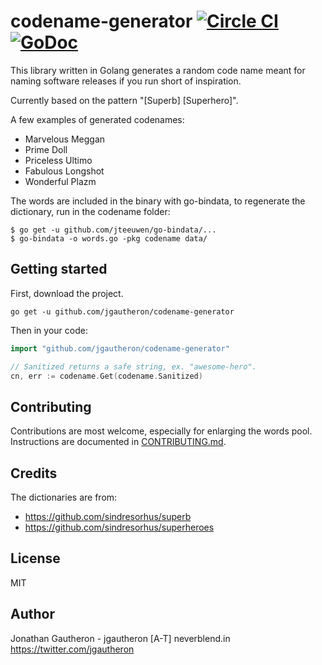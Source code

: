 # codename-generator [![Circle CI](https://circleci.com/gh/jgautheron/codename-generator.svg?style=svg)](https://circleci.com/gh/jgautheron/codename-generator) [![GoDoc](https://godoc.org/github.com/jgautheron/codename-generator?status.png)](https://godoc.org/github.com/jgautheron/codename-generator)

This library written in Golang generates a random code name meant for naming software releases if you run short of inspiration.

Currently based on the pattern "[Superb] [Superhero]".

A few examples of generated codenames:
- Marvelous Meggan
- Prime Doll
- Priceless Ultimo
- Fabulous Longshot
- Wonderful Plazm

The words are included in the binary with go-bindata, to regenerate the dictionary, run in the codename folder:
```
$ go get -u github.com/jteeuwen/go-bindata/...
$ go-bindata -o words.go -pkg codename data/
```

## Getting started
First, download the project.
```
go get -u github.com/jgautheron/codename-generator
```

Then in your code:
```go
import "github.com/jgautheron/codename-generator"

// Sanitized returns a safe string, ex. "awesome-hero".
cn, err := codename.Get(codename.Sanitized)
```

## Contributing
Contributions are most welcome, especially for enlarging the words pool.  
Instructions are documented in [CONTRIBUTING.md](https://github.com/jgautheron/codename-generator/blob/master/CONTRIBUTING.md).

## Credits
The dictionaries are from:
- https://github.com/sindresorhus/superb
- https://github.com/sindresorhus/superheroes

## License
MIT

## Author
Jonathan Gautheron - jgautheron [A-T] neverblend.in  
https://twitter.com/jgautheron
